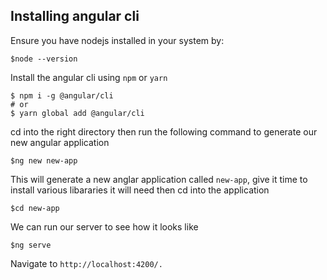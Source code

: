 ## Installing angular cli
Ensure you have nodejs installed in  your system by:
```shell
$node --version
```
Install the angular cli using `npm` or `yarn`

```shell
$ npm i -g @angular/cli
# or
$ yarn global add @angular/cli
```

cd into the right directory then run the following command to generate our
new angular application

```shell
$ng new new-app
```

This will generate a new anglar application called `new-app`, give it time to
install various libararies it will need then cd into the application

```shell
$cd new-app
```

We can run our server to see how it looks like
```shell
$ng serve
```
Navigate to `http://localhost:4200/. `
